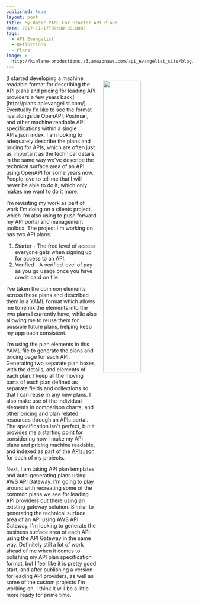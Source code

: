 ```yaml
---
published: true
layout: post
title: My Basic YAML For Starter API Plans
date: 2017-11-17T09:00:00.000Z
tags:
  - API Evangelist
  - Definitions
  - Plans
image: >-
  http://kinlane-productions.s3.amazonaws.com/api_evangelist_site/blog/api_plans_pricing_tiers.png
---
```

<p><img src="http://kinlane-productions.s3.amazonaws.com/api_evangelist_site/blog/api_plans_pricing_tiers.png" align="right" width="45%" style="padding: 15px;" /></p>[I started developing a machine readable format for describing the API plans and pricing for leading API providers a few years back](http://plans.apievangelist.com/). Eventually I'd like to see the format live alongside OpenAPI, Postman, and other machine readable API specifications within a single APIs.json index. I am looking to adequately describe the plans and pricing for APIs, which are often just as important as the technical details, in the same way we've describe the technical surface area of an API using OpenAPI for some years now. People love to tell me that I will never be able to do it, which only makes me want to do it more.

I'm revisiting my work as part of work I'm doing on a clients project, which I'm also using to push forward my API portal and management toolbox. The project I'm working on has two API plans:

1) Starter - The free level of access everyone gets when signing up for access to an API.
2) Verified - A verified level of pay as you go usage once you have credit card on file.

I've taken the common elements across these plans and described them in a YAML format which allows me to remix the elements into the two plans I currently have, while also allowing me to reuse them for possible future plans, helping keep my approach consistent.

<script src="https://gist.github.com/kinlane/e1bbbabe8f24c0aced4d41b45f2295d8.js"></script>

I'm using the plan elements in this YAML file to generate the plans and pricing page for each API. Generating two separate plan boxes, with the details, and elements of each plan. I keep all the moving parts of each plan defined as separate fields and collections so that I can reuse in any new plans. I also make use of the individual elements in comparison charts, and other pricing and plan related resources through an APIs portal. The specification isn't perfect, but it provides me a starting point for considering how I make my API plans and pricing machine readable, and indexed as part of the [APIs.json](http://apisjson.org/) for each of my projects.

Next, I am taking API plan templates and auto-generating plans using AWS API Gateway. I'm going to play around with recreating some of the common plans we see for leading API providers out there using an existing gateway solution. Similar to generating the technical surface area of an API using AWS API Gateway, I'm looking to generate the business surface area of each API using the API Gateway in the same way. Definitely still a lot of work ahead of me when it comes to polishing my API plan specification format, but I feel like it is pretty good start, and after publishing a version for leading API providers, as well as some of the custom projects I'm working on, I think it will be a little more ready for prime time.
